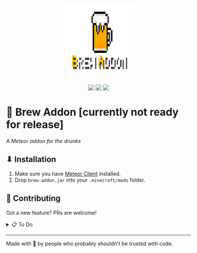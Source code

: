 <p align="center">
    <img src="BrewAddonLogo.png" width="200" height="200" style="image-rendering: pixelated;">
</p>

<p align="center">
  <img src="https://img.shields.io/badge/status-WIP-yellow" />
  <img src="https://img.shields.io/badge/PRs-welcome-yellow" />
  <img src="https://img.shields.io/badge/made%20with-%F0%9F%8D%BA-ffe200" />
</p>

# 🍺 Brew Addon [currently not ready for release]
_A Meteor addon for the drunks_

## ⬇ Installation
1. Make sure you have [Meteor Client](https://meteorclient.com) installed.
2. Drop `brew-addon.jar` into your `.minecraft/mods` folder. 

## 🍻 Contributing
Got a new feature? PRs are welcome!

<details>
<summary>📋 To Do</summary>

- [ ] Add addon structure  
- [ ] Teleport Util  
- [ ] Add modules  
  - [ ] R3akeOn3_'s Auto Sign  
  - [ ] R3akeOn3_'s Shulker Preview  
  - [ ] Eglijohn's stuff (WIP)  
- [ ] Make support for 1.21.1 - Latest  
- [ ] Get people to actually use it  

</details>

---

Made with 🍺 by people who probably shouldn't be trusted with code.
